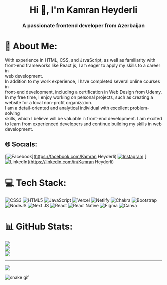 <h1 align="center">Hi 👋, I'm Kamran Heyderli</h1>
<h3 align="center">A passionate frontend developer from Azerbaijan</h3>

# 💫 About Me:
With experience in HTML, CSS, and JavaScript, as well as familiarity with<br>front-end frameworks like React js, I am eager to apply my skills to a career in<br>web development.<br>In addition to my work experience, I have completed several online courses in<br>front-end development, including a certification in Web Design from Udemy.<br>In my free time, I enjoy working on personal projects, such as creating a<br>website for a local non-profit organization.<br>I am a detail-oriented and analytical individual with excellent problem-solving<br>skills, which I believe will be valuable in front-end development. I am excited<br>to learn from experienced developers and continue building my skills in web<br>development.


## 🌐 Socials:
[![Facebook](https://img.shields.io/badge/Facebook-%231877F2.svg?logo=Facebook&logoColor=white)](https://facebook.com/Kamran Heyderli) [![Instagram](https://img.shields.io/badge/Instagram-%23E4405F.svg?logo=Instagram&logoColor=white)](https://instagram.com/kamranheyderliii) [![LinkedIn](https://img.shields.io/badge/LinkedIn-%230077B5.svg?logo=linkedin&logoColor=white)](https://linkedin.com/in/Kamran Heyderli) 

# 💻 Tech Stack:
![CSS3](https://img.shields.io/badge/css3-%231572B6.svg?style=flat-square&logo=css3&logoColor=white) ![HTML5](https://img.shields.io/badge/html5-%23E34F26.svg?style=flat-square&logo=html5&logoColor=white) ![JavaScript](https://img.shields.io/badge/javascript-%23323330.svg?style=flat-square&logo=javascript&logoColor=%23F7DF1E) ![Vercel](https://img.shields.io/badge/vercel-%23000000.svg?style=flat-square&logo=vercel&logoColor=white) ![Netlify](https://img.shields.io/badge/netlify-%23000000.svg?style=flat-square&logo=netlify&logoColor=#00C7B7) ![Chakra](https://img.shields.io/badge/chakra-%234ED1C5.svg?style=flat-square&logo=chakraui&logoColor=white) ![Bootstrap](https://img.shields.io/badge/bootstrap-%238511FA.svg?style=flat-square&logo=bootstrap&logoColor=white) ![NodeJS](https://img.shields.io/badge/node.js-6DA55F?style=flat-square&logo=node.js&logoColor=white) ![Next JS](https://img.shields.io/badge/Next-black?style=flat-square&logo=next.js&logoColor=white) ![React](https://img.shields.io/badge/react-%2320232a.svg?style=flat-square&logo=react&logoColor=%2361DAFB) ![React Native](https://img.shields.io/badge/react_native-%2320232a.svg?style=flat-square&logo=react&logoColor=%2361DAFB) ![Figma](https://img.shields.io/badge/figma-%23F24E1E.svg?style=flat-square&logo=figma&logoColor=white) ![Canva](https://img.shields.io/badge/Canva-%2300C4CC.svg?style=flat-square&logo=Canva&logoColor=white)
# 📊 GitHub Stats:
![](https://github-readme-stats.vercel.app/api?username=kamranheyderli&theme=dark&hide_border=false&include_all_commits=true&count_private=true)<br/>
![](https://github-readme-streak-stats.herokuapp.com/?user=kamranheyderli&theme=dark&hide_border=false)<br/>
![](https://github-readme-stats.vercel.app/api/top-langs/?username=kamranheyderli&theme=dark&hide_border=false&include_all_commits=true&count_private=true&layout=compact)

---
[![](https://visitcount.itsvg.in/api?id=kamranheyderli&icon=6&color=0)](https://visitcount.itsvg.in)

<!-- Proudly created with GPRM ( https://gprm.itsvg.in ) -->




![snake gif](https://github.com/kamranheyderli/kamranheyderli/blob/output/github-contribution-grid-snake.svg)

